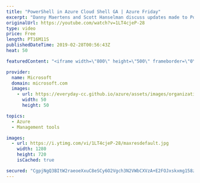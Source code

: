 ```yaml
---
title: "PowerShell in Azure Cloud Shell GA | Azure Friday"
excerpt: "Danny Maertens and Scott Hanselman discuss updates made to PowerShell in Azure Cloud Shell. Learn about PowerShell Core in Linux, new Azure VM remoting cmdlets, and integration with Exchange. [00:43]  Demo Start   Azure Cloud Shell documentation https://aka.ms/azfr/490/01  Quickstart for PowerShell in"
originalUrl: https://youtube.com/watch?v=1LT4cjeP-28
type: video
price: Free
length: PT16M11S
publishedDateTime: 2019-02-28T00:56:43Z
heat: 50

featuredContent: "<iframe width=\"800\" height=\"500\" frameborder=\"0\" src=\"https://www.youtube.com/embed/1LT4cjeP-28\" allow=\"accelerometer; autoplay; encrypted-media; gyroscope; picture-in-picture\" allowfullscreen></iframe>"

provider:
  name: Microsoft
  domain: microsoft.com
  images:
    - url: https://everyday-cc.github.io/azure/assets/images/organizations/microsoft.com-50x50.jpg
      width: 50
      height: 50

topics:
  - Azure
  - Management tools

images:
  - url: https://i.ytimg.com/vi/1LT4cjeP-28/maxresdefault.jpg
    width: 1280
    height: 720
    isCached: true

secured: "CgpjNgQ3BItW2raeoeXxuC8eSCy6O2Vgch3N2VWbCXVzA+E2FOJxskxmg158zXGxVMhfeL4Hq0NJpL2o+U3f92xY5gYTQGfgU4rsVD93phSU/bMm6aoY5htoVHaIZ7VSTW3UEWysuR/7BevifQSP0e36mVQQ7lKBpgXoGyqc663W9irNvDGgnUnxnT/n/1KGp/vPJNxWdaEpizMsQnnsI0WWJ+5AF4RAYEu26VqQ1B/lNZNcvvln4/TL5lmxxLNoLLOE3LQmrnB8L92iGkimx7w/Zruqh6KRiThSn+dreedPyVsZPfxYVcY5qtZqyABwSA08XLNUEwHFlG0+H48J/WYy+Gs9WwX97s6yOfiZY7UF4vVfANpxi6aFH8iLteNVVTSjiQSMyRemDNdqgIdsnaSAXg7mmZVgq+F6rP+9jW0=;Yj5YM7Bn5AAUDrT0+fFAvA=="
---
```


